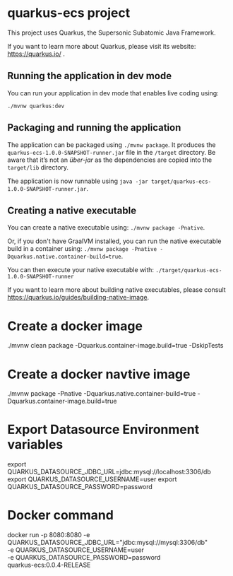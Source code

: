 # quarkus-ecs project

This project uses Quarkus, the Supersonic Subatomic Java Framework.

If you want to learn more about Quarkus, please visit its website: https://quarkus.io/ .

## Running the application in dev mode

You can run your application in dev mode that enables live coding using:
```
./mvnw quarkus:dev
```

## Packaging and running the application

The application can be packaged using `./mvnw package`.
It produces the `quarkus-ecs-1.0.0-SNAPSHOT-runner.jar` file in the `/target` directory.
Be aware that it’s not an _über-jar_ as the dependencies are copied into the `target/lib` directory.

The application is now runnable using `java -jar target/quarkus-ecs-1.0.0-SNAPSHOT-runner.jar`.

## Creating a native executable

You can create a native executable using: `./mvnw package -Pnative`.

Or, if you don't have GraalVM installed, you can run the native executable build in a container using: `./mvnw package -Pnative -Dquarkus.native.container-build=true`.

You can then execute your native executable with: `./target/quarkus-ecs-1.0.0-SNAPSHOT-runner`

If you want to learn more about building native executables, please consult https://quarkus.io/guides/building-native-image.

# Create a docker image

./mvnw clean package -Dquarkus.container-image.build=true -DskipTests

# Create a docker navtive image

./mvnw package -Pnative -Dquarkus.native.container-build=true -Dquarkus.container-image.build=true

# Export Datasource Environment variables
export QUARKUS_DATASOURCE_JDBC_URL=jdbc:mysql://localhost:3306/db
export QUARKUS_DATASOURCE_USERNAME=user
export QUARKUS_DATASOURCE_PASSWORD=password

# Docker command
docker run -p 8080:8080 -e QUARKUS_DATASOURCE_JDBC_URL="jdbc:mysql://mysql:3306/db" \
-e QUARKUS_DATASOURCE_USERNAME=user \
-e QUARKUS_DATASOURCE_PASSWORD=password \
quarkus-ecs:0.0.4-RELEASE
